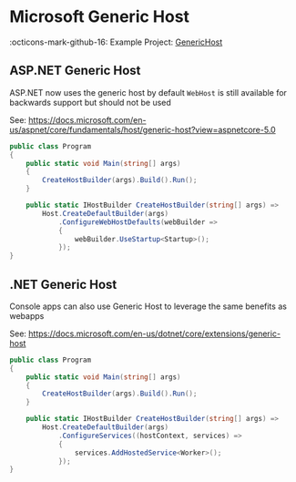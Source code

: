 # Microsoft Generic Host
:octicons-mark-github-16: Example Project: [GenericHost]("https://github.com/mrhockeymonkey/mrhockeymonkey.github.io/tree/master/docs/C%23/src/GenericHost")

## ASP.NET Generic Host
ASP.NET now uses the generic host by default
`WebHost` is still available for backwards support but should not be used

See: https://docs.microsoft.com/en-us/aspnet/core/fundamentals/host/generic-host?view=aspnetcore-5.0

```c#
public class Program
{
    public static void Main(string[] args)
    {
        CreateHostBuilder(args).Build().Run();
    }

    public static IHostBuilder CreateHostBuilder(string[] args) =>
        Host.CreateDefaultBuilder(args)
            .ConfigureWebHostDefaults(webBuilder =>
            {
                webBuilder.UseStartup<Startup>();
            });
}
```

## .NET Generic Host
Console apps can also use Generic Host to leverage the same benefits as webapps

See: https://docs.microsoft.com/en-us/dotnet/core/extensions/generic-host

```c#
public class Program
{
    public static void Main(string[] args)
    {
        CreateHostBuilder(args).Build().Run();
    }

    public static IHostBuilder CreateHostBuilder(string[] args) =>
        Host.CreateDefaultBuilder(args)
            .ConfigureServices((hostContext, services) =>
            {
                services.AddHostedService<Worker>();
            });
}
```